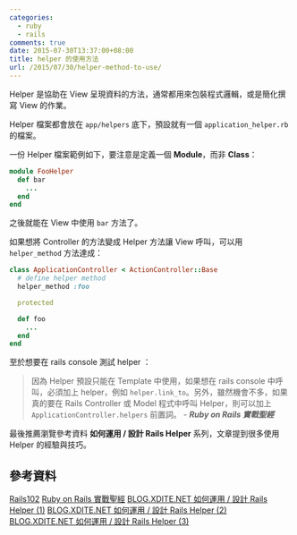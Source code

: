 ```yaml
---
categories:
  - ruby
  - rails
comments: true
date: 2015-07-30T13:37:00+08:00
title: helper 的使用方法
url: /2015/07/30/helper-method-to-use/
---
```


Helper 是協助在 View 呈現資料的方法，通常都用來包裝程式邏輯，或是簡化撰寫 View 的作業。

Helper 檔案都會放在 `app/helpers` 底下，預設就有一個 `application_helper.rb` 的檔案。

一份 Helper 檔案範例如下，要注意是定義一個 **Module**，而非 **Class**：

```ruby
module FooHelper
  def bar
    ...
  end
end
```

之後就能在 View 中使用 `bar` 方法了。

如果想將 Controller 的方法變成 Helper 方法讓 View 呼叫，可以用 `helper_method` 方法達成：

```ruby
class ApplicationController < ActionController::Base
  # define helper method
  helper_method :foo

  protected

  def foo
    ...
  end
end
```

至於想要在 rails console 測試 helper ：

> 因為 Helper 預設只能在 Template 中使用，如果想在 rails console 中呼叫，必須加上 helper，例如 `helper.link_to`。另外，雖然機會不多，如果真的要在 Rails Controller 或 Model 程式中呼叫 Helper，則可以加上 `ApplicationController.helpers` 前置詞。 - __*Ruby on Rails 實戰聖經*__

最後推薦瀏覽參考資料 **如何運用 / 設計 Rails Helper** 系列，文章提到很多使用 Helper 的經驗與技巧。

## 參考資料

[Rails102](http://rocodev.gitbooks.io/rails-102/content/chapter1-mvc/v/helper.html)
[Ruby on Rails 實戰聖經](https://ihower.tw/rails4/actionview-helpers.html)
[BLOG.XDITE.NET 如何運用 / 設計 Rails Helper (1)](http://blog.xdite.net/posts/2011/12/09/how-to-design-helpers)
[BLOG.XDITE.NET 如何運用 / 設計 Rails Helper (2)](http://blog.xdite.net/posts/2011/12/09/how-to-design-helpers)
[BLOG.XDITE.NET 如何運用 / 設計 Rails Helper (3)](http://blog.xdite.net/posts/2011/12/09/how-to-design-helpers)
